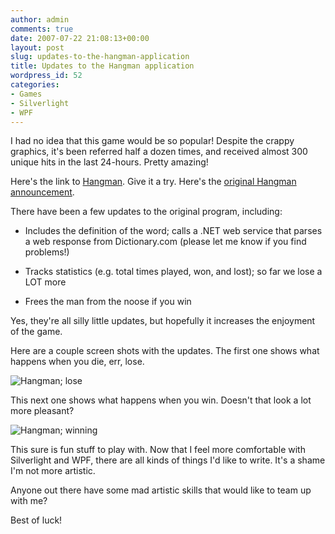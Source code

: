 ```yaml
---
author: admin
comments: true
date: 2007-07-22 21:08:13+00:00
layout: post
slug: updates-to-the-hangman-application
title: Updates to the Hangman application
wordpress_id: 52
categories:
- Games
- Silverlight
- WPF
---
```


I had no idea that this game would be so popular! Despite the crappy graphics, it's been referred half a dozen times, and received almost 300 unique hits in the last 24-hours. Pretty amazing!




Here's the link to [Hangman](http://apps.wadewegner.com/hangman). Give it a try. Here's the [original Hangman announcement](http://www.wadewegner.com/2007/07/21/HangmanApplicationBuiltOnSilverlightAndNET35.aspx).




There have been a few updates to the original program, including:






  * Includes the definition of the word; calls a .NET web service that parses a web response from Dictionary.com (please let me know if you find problems!)

  * Tracks statistics (e.g. total times played, won, and lost); so far we lose a LOT more 

  * Frees the man from the noose if you win



Yes, they're all silly little updates, but hopefully it increases the enjoyment of the game.




Here are a couple screen shots with the updates. The first one shows what happens when you die, err, lose.




![Hangman; lose](http://images.wadewegner.com/wordpress/content/binary/lose1.gif)




This next one shows what happens when you win. Doesn't that look a lot more pleasant?




![Hangman; winning](http://images.wadewegner.com/wordpress/content/binary/Untitled-1.gif)




This sure is fun stuff to play with. Now that I feel more comfortable with Silverlight and WPF, there are all kinds of things I'd like to write. It's a shame I'm not more artistic.




Anyone out there have some mad artistic skills that would like to team up with me?




Best of luck!
